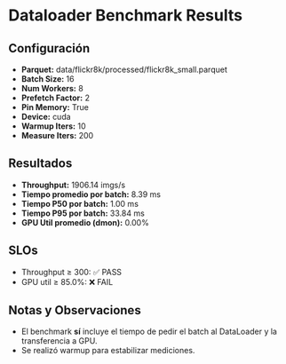 # Dataloader Benchmark Results

## Configuración

- **Parquet:** data/flickr8k/processed/flickr8k_small.parquet
- **Batch Size:** 16
- **Num Workers:** 8
- **Prefetch Factor:** 2
- **Pin Memory:** True
- **Device:** cuda
- **Warmup Iters:** 10
- **Measure Iters:** 200

## Resultados

- **Throughput:** 1906.14 imgs/s
- **Tiempo promedio por batch:** 8.39 ms
- **Tiempo P50 por batch:** 1.00 ms
- **Tiempo P95 por batch:** 33.84 ms
- **GPU Util promedio (dmon):** 0.00%

## SLOs

- Throughput ≥ 300: ✅ PASS
- GPU util ≥ 85.0%: ❌ FAIL

## Notas y Observaciones

- El benchmark **sí** incluye el tiempo de pedir el batch al DataLoader y la transferencia a GPU.
- Se realizó warmup para estabilizar mediciones.
